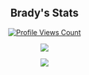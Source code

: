 <h2 align="center">Brady's Stats</h2>
<a href="https://github.com/0x00032">
  <p align="center">
    <img src="https://komarev.com/ghpvc/?username=0x00032" alt="Profile Views Count">
  </p>
</a>

<p align="center">
  <img src="https://github-readme-stats.vercel.app/api/?username=0x00032&title_color=4F8CC9&text_color=9f9f9f&show_icons=true&bg_color=00000000&hide_border=true&icon_color=4F8CC9&hide_title=true&count_private=true" />
</p>

<p align="center">
  <img src="https://discord.c99.nl/widget/theme-2/383010755168960512.png" />
</p>
